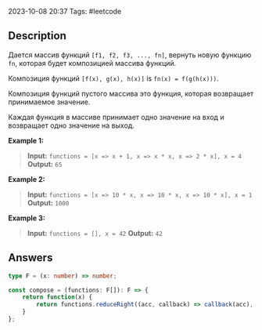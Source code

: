 2023-10-08 20:37
Tags: #leetcode
## Description

Дается массив функций `[f1, f2, f3, ..., fn]`, вернуть новую функцию `fn`, которая будет композицией массива функций.

Композиция функций `[f(x), g(x), h(x)]` is `fn(x) = f(g(h(x)))`.

Композиция функций пустого массива это функция, которая возвращает принимаемое значение.

Каждая функция в массиве принимает одно значение на вход и возвращает одно значение на выход.

**Example 1:**
>**Input:** `functions = [x => x + 1, x => x * x, x => 2 * x], x = 4`
>**Output:** `65`

**Example 2:**
>**Input:** `functions = [x => 10 * x, x => 10 * x, x => 10 * x], x = 1`
>**Output:** `1000`

**Example 3:**
>**Input:** `functions = [], x = 42`
>**Output:** `42`

## Answers

```typescript
type F = (x: number) => number;

const compose = (functions: F[]): F => {
	return function(x) {
        return functions.reduceRight((acc, callback) => callback(acc), x)
    }
};

```
